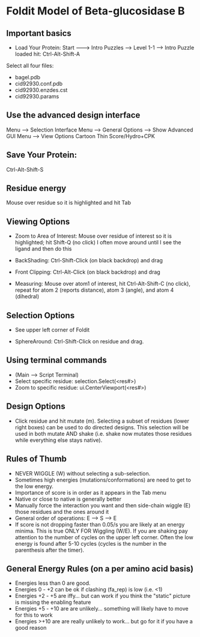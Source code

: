 Foldit Model of Beta-glucosidase B
==================================

Important basics
----------------

+ Load Your Protein:
Start ---> Intro Puzzles --> Level 1-1 -->  Intro Puzzle loaded hit:  Ctrl-Alt-Shift-A

Select all four files: 

+ bagel.pdb+ cid92930.conf.pdb+ cid92930.enzdes.cst+ cid92930.params

Use the advanced design interface
----------------------
Menu --> Selection Interface
Menu --> General Options --> Show Advanced GUI
Menu --> View Options 
  Cartoon Thin
  Score/Hydro+CPK

Save Your Protein:  
------------------
Ctrl-Alt-Shift-S

Residue energy
--------------
Mouse over residue so it is highlighted and hit Tab

Viewing Options
---------------
+ Zoom to Area of Interest: Mouse over residue of interest so it is highlighted;  hit Shift-Q  (no click) I often move around until I see the ligand and then do this

+ BackShading:  Ctrl-Shift-Click (on black backdrop) and drag

+ Front Clipping:  Ctrl-Alt-Click (on black backdrop) and drag

+ Measuring:  Mouse over atom1 of interest, hit Ctrl-Alt-Shift-C (no click), repeat for atom 2 (reports distance), atom 3 (angle), and atom 4 (dihedral)


Selection Options
---------------------
+ See upper left corner of Foldit

+ SphereAround:  Ctrl-Shift-Click on residue and drag. 


Using terminal commands 
-----------------------
+ (Main --> Script Terminal)
+ Select specific residue:  selection.Select(<res#>)
+ Zoom to specific residue:  ui.CenterViewport(<res#>)


Design Options
----------------
+ Click residue and hit mutate (m).  Selecting a subset of residues (lower right boxes) can be used to do directed designs.  This selection will be used in both mutate AND shake (i.e. shake now mutates those residues while everything else stays native).


Rules of Thumb
--------------
+ NEVER WIGGLE (W) without selecting a sub-selection. 
+ Sometimes high energies (mutations/conformations) are need to get to the low energy.
+ Importance of score is in order as it appears in the Tab menu
+ Native or close to native is generally better
+ Manually force the interaction you want and then side-chain wiggle (E) those residues and the ones around it
+ General order of operations:  E --> S --> E
+ If score is not dropping faster than 0.05/s you are likely at an energy minima.  This is true ONLY FOR Wiggling (W/E).  If you are shaking pay attention to the number of cycles on the upper left corner.  Often the low energy is found after 5-10 cycles (cycles is the number in the parenthesis after the timer).


General Energy Rules (on a per amino acid basis)
------------------------------------------------
+ Energies less than 0 are good.
+ Energies 0 - +2 can be ok if clashing (fa_rep) is low (i.e. <1)
+ Energies +2 - +5 are iffy… but can work if you think the "static" picture is missing the enabling feature
+ Energies +5 - +10 are are unlikely… something will likely have to move for this to work
+ Energies >+10 are are really unlikely to work… but go for it if you have a good reason
